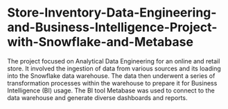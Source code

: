 # Store-Inventory-Data-Engineering-and-Business-Intelligence-Project-with-Snowflake-and-Metabase
The project focused on Analytical Data Engineering for an online and retail store. It
involved the ingestion of data from various sources and its loading into the
Snowflake data warehouse. The data then underwent a series of transformation
processes within the warehouse to prepare it for Business Intelligence (BI) usage.
The BI tool Metabase was used to connect to the data warehouse and generate
diverse dashboards and reports.
